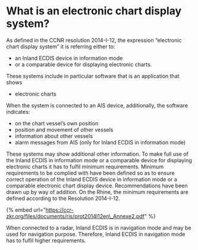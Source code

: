 # What is an electronic chart display system?

As defined in the CCNR resolution 2014-I-12, the expression “electronic chart display system” it is referring either to:

* an Inland ECDIS device in information mode
* or a comparable device for displaying electronic charts.

These systems include in particular software that is an application that shows

*  electronic charts

When the system is connected to an AIS device, additionally, the software indicates:

* on the chart vessel’s own position
* position and movement of other vessels
* information about other vessels
* alarm messages from AIS \(only for Inland ECDIS in information mode\)

These systems may show additional other information. To make full use of the Inland ECDIS in information mode or a comparable device for displaying electronic charts it has to fulfil minimum requirements. Minimum requirements to be complied with have been defined so as to ensure correct operation of the Inland ECDIS device in information mode or a comparable electronic chart display device. Recommendations have been drawn up by way of addition. On the Rhine, the minimum requirements are defined according to the Resolution 2014-I-12.

{% embed url="https://ccr-zkr.org/files/documents/ris/prot2014I12en\_Annexe2.pdf" %}

When connected to a radar, Inland ECDIS is in navigation mode and may be used for navigation purpose. Therefore, Inland ECDIS in navigation mode has to fulfil higher requirements.


